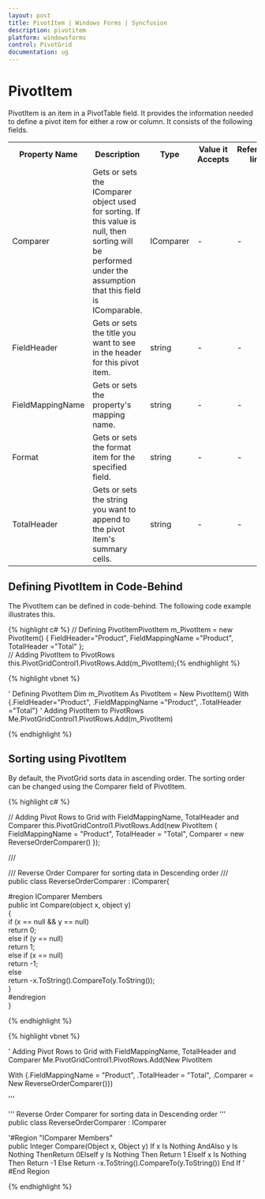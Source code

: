 ```yaml
---
layout: post
title: PivotItem | Windows Forms | Syncfusion
description: pivotitem
platform: windowsforms
control: PivotGrid
documentation: ug
---
```


# PivotItem

PivotItem is an item in a PivotTable field. It provides the information needed to define a pivot item for either a row or column. It consists of the following fields.





<table>
<tr>
<th>
Property Name</th><th>
Description</th><th>
Type</th><th>
Value it Accepts</th><th>
Reference link</th></tr>
<tr>
<td>
Comparer</td><td>
Gets or sets the IComparer object used for sorting. If this value is null, then sorting will be performed under the assumption that this field is IComparable.</td><td>
IComparer</td><td>
-</td><td>
-</td></tr>
<tr>
<td>
FieldHeader</td><td>
Gets or sets the title you want to see in the header for this pivot item.</td><td>
string</td><td>
-</td><td>
-</td></tr>
<tr>
<td>
FieldMappingName</td><td>
Gets or sets the property's mapping name.</td><td>
string</td><td>
-</td><td>
-</td></tr>
<tr>
<td>
Format</td><td>
Gets or sets the format item for the specified field.</td><td>
string</td><td>
-</td><td>
-</td></tr>
<tr>
<td>
TotalHeader</td><td>
Gets or sets the string you want to append to the pivot item's summary cells.</td><td>
string</td><td>
-</td><td>
-</td></tr>
</table>


## Defining PivotItem in Code-Behind

The PivotItem can be defined in code-behind. The following code example illustrates this.

{% highlight c# %}
// Defining PivotItemPivotItem m_PivotItem = new PivotItem() 
{ FieldHeader="Product", FieldMappingName ="Product", TotalHeader ="Total" };  
// Adding PivotItem to PivotRows
this.PivotGridControl1.PivotRows.Add(m_PivotItem);{% endhighlight %}

{% highlight vbnet %}

' Defining PivotItem
Dim m_PivotItem As PivotItem = New PivotItem() 
With {.FieldHeader="Product", .FieldMappingName ="Product", .TotalHeader ="Total"}
' Adding PivotItem to PivotRows
Me.PivotGridControl1.PivotRows.Add(m_PivotItem)

{% endhighlight %}



## Sorting using PivotItem

By default, the PivotGrid sorts data in ascending order. The sorting order can be changed using the Comparer field of PivotItem.


{% highlight c# %}

// Adding Pivot Rows to Grid with FieldMappingName, TotalHeader and Comparer
this.PivotGridControl1.PivotRows.Add(new PivotItem { FieldMappingName = "Product", TotalHeader = "Total", Comparer = new ReverseOrderComparer() });

/// <summary>
/// Reverse Order Comparer for sorting data in Descending order
/// </summary>
public class ReverseOrderComparer : IComparer{  

#region IComparer Members   
public int Compare(object x, object y)   
{      
if (x == null && y == null)        
return 0;      
else if (y == null)        
return 1;      
else if (x == null)        
return -1;      
else        
return -x.ToString().CompareTo(y.ToString());   
}   
#endregion  
}

{% endhighlight %}

{% highlight vbnet %}

' Adding Pivot Rows to Grid with FieldMappingName, TotalHeader and Comparer
Me.PivotGridControl1.PivotRows.Add(New PivotItem

With {.FieldMappingName = "Product", .TotalHeader = "Total", .Comparer = New ReverseOrderComparer()})

''' <summary>
''' Reverse Order Comparer for sorting data in Descending order
''' </summary>
public class ReverseOrderComparer : IComparer

'#Region "IComparer Members"   
public Integer Compare(Object x, Object y)
If x Is Nothing AndAlso y Is Nothing 
ThenReturn 0ElseIf y Is Nothing Then
Return 1
ElseIf x Is Nothing Then
Return -1
Else
Return -x.ToString().CompareTo(y.ToString())
End If
'   #End Region  

{% endhighlight %}